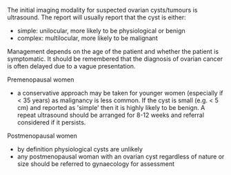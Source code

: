The initial imaging modality for suspected ovarian cysts/tumours is ultrasound. The report will usually report that the cyst is either:  
* simple: unilocular, more likely to be physiological or benign
* complex: multilocular, more likely to be malignant

  
Management depends on the age of the patient and whether the patient is symptomatic. It should be remembered that the diagnosis of ovarian cancer is often delayed due to a vague presentation.  
  
Premenopausal women  
* a conservative approach may be taken for younger women (especially if \< 35 years) as malignancy is less common. If the cyst is small (e.g. \< 5 cm) and reported as 'simple' then it is highly likely to be benign. A repeat ultrasound should be arranged for 8\-12 weeks and referral considered if it persists.

  
Postmenopausal women  
* by definition physiological cysts are unlikely
* any postmenopausal woman with an ovarian cyst regardless of nature or size should be referred to gynaecology for assessment

